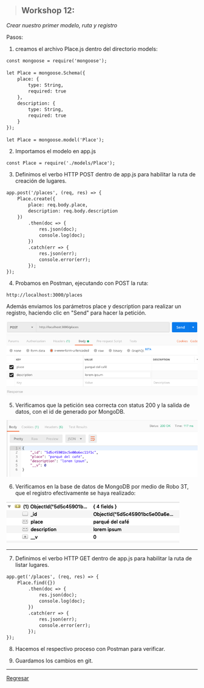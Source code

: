 > ## Workshop 12:

<em>Crear nuestro primer modelo, ruta y registro</em>

Pasos:

1. creamos el archivo Place.js dentro del directorio models:
```
const mongoose = require('mongoose');

let Place = mongoose.Schema({
	place: {
		type: String,
		required: true
	},
	description: {
		type: String,
		required: true
	}
});

let Place = mongoose.model('Place');
```

2. Importamos el modelo en app.js
```
const Place = require('./models/Place');
```

3. Definimos el verbo HTTP POST dentro de app.js para habilitar la ruta de creación de lugares.
```
app.post('/places', (req, res) => {
	Place.create({
		place: req.body.place,
		description: req.body.description
	})
		.then(doc => {
			res.json(doc);
			console.log(doc);
		})
		.catch(err => {
			res.json(err);
			console.error(err);
		});
});
```

4. Probamos en Postman, ejecutando con POST la ruta:
```
http://localhost:3000/places
```

Además enviamos los parámetros place y description para realizar un registro, haciendo clic en "Send" para hacer la petición.

![POST de lugares](./images/post-lugares.png)

5. Verificamos que la petición sea correcta con status 200 y la salida de datos, con el id de generado por MongoDB.

![POST de lugares](./images/res-lugares.png)

6. Verificamos en la base de datos de MongoDB por medio de Robo 3T, que el registro efectivamente se haya realizado:

![POST de lugares](./images/mongo-lugares.png)

***

7. Definimos el verbo HTTP GET dentro de app.js para habilitar la ruta de listar lugares.

```
app.get('/places', (req, res) => {
	Place.find({})
		.then(doc => {
			res.json(doc);
			console.log(doc);
		})
		.catch(err => {
			res.json(err);
			console.error(err);
		});
});
```

8. Hacemos el respectivo proceso con Postman para verificar.

9. Guardamos los cambios en git.

***

<a href="../README.md">Regresar</a>